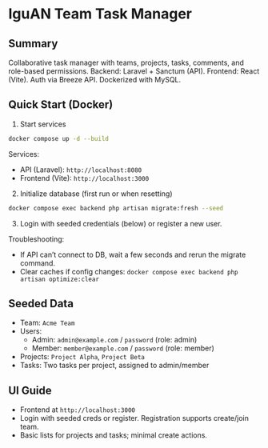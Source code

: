# IguAN Team Task Manager

## Summary
Collaborative task manager with teams, projects, tasks, comments, and role-based permissions. Backend: Laravel + Sanctum (API). Frontend: React (Vite). Auth via Breeze API. Dockerized with MySQL.

## Quick Start (Docker)
1) Start services
```bash
docker compose up -d --build
```
Services:
- API (Laravel): `http://localhost:8080`
- Frontend (Vite): `http://localhost:3000`

2) Initialize database (first run or when resetting)
```bash
docker compose exec backend php artisan migrate:fresh --seed
```

3) Login with seeded credentials (below) or register a new user.

Troubleshooting:
- If API can’t connect to DB, wait a few seconds and rerun the migrate command.
- Clear caches if config changes: `docker compose exec backend php artisan optimize:clear`

## Seeded Data
- Team: `Acme Team`
- Users:
  - Admin: `admin@example.com` / `password` (role: admin)
  - Member: `member@example.com` / `password` (role: member)
- Projects: `Project Alpha`, `Project Beta`
- Tasks: Two tasks per project, assigned to admin/member

## UI Guide
- Frontend at `http://localhost:3000`
- Login with seeded creds or register. Registration supports create/join team.
- Basic lists for projects and tasks; minimal create actions.

